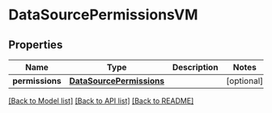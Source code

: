# DataSourcePermissionsVM


## Properties
Name | Type | Description | Notes
------------ | ------------- | ------------- | -------------
**permissions** | [**DataSourcePermissions**](DataSourcePermissions.md) |  | [optional] 

[[Back to Model list]](../README.md#documentation-for-models) [[Back to API list]](../README.md#documentation-for-api-endpoints) [[Back to README]](../README.md)


